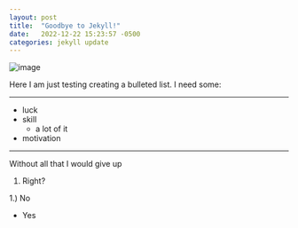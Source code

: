 ```yaml
---
layout: post
title:  "Goodbye to Jekyll!"
date:   2022-12-22 15:23:57 -0500
categories: jekyll update
---
```


![image]({{site.url}}/_images/poughkeepsie.jpg)

Here I am just testing creating a bulleted list. I need some:

---

- luck
- skill
  - a lot of it
- motivation

---

Without all that I would give up

1. Right?

1.) No

* Yes
